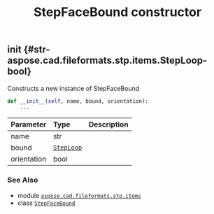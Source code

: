 ﻿---
title: StepFaceBound constructor
second_title: Aspose.CAD for Python via .NET API References
description: 
type: docs
weight: 10
url: /python-net/aspose.cad.fileformats.stp.items/stepfacebound/__init__/
is_root: false
---

## __init__ {#str-aspose.cad.fileformats.stp.items.StepLoop-bool}

Constructs a new instance of StepFaceBound



```python
def __init__(self, name, bound, orientation):
    ...
```


| Parameter | Type | Description |
| :- | :- | :- |
| name | str |  |
| bound | [`StepLoop`](/cad/python-net/aspose.cad.fileformats.stp.items/steploop) |  |
| orientation | bool |  |



### See Also
* module [`aspose.cad.fileformats.stp.items`](../../)
* class [`StepFaceBound`](/cad/python-net/aspose.cad.fileformats.stp.items/stepfacebound)
